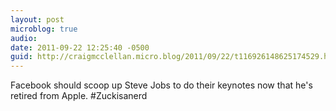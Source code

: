 ```yaml
---
layout: post
microblog: true
audio: 
date: 2011-09-22 12:25:40 -0500
guid: http://craigmcclellan.micro.blog/2011/09/22/t116926148625174529.html
---
```

Facebook should scoop up Steve Jobs to do their keynotes now that he's retired from Apple. #Zuckisanerd
